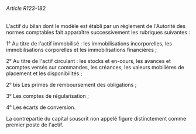 ###### Article R123-182

L'actif du bilan dont le modèle est établi par un règlement de l'Autorité des normes comptables fait apparaître successivement les rubriques suivantes :

1° Au titre de l'actif immobilisé : les immobilisations incorporelles, les immobilisations corporelles et les immobilisations financières ;

2° Au titre de l'actif circulant : les stocks et en-cours, les avances et acomptes versés sur commandes, les créances, les valeurs mobilières de placement et les disponibilités ;

2° bis Les primes de remboursement des obligations ;

3° Les comptes de régularisation ;

4° Les écarts de conversion.

La contrepartie du capital souscrit non appelé figure distinctement comme premier poste de l'actif.

